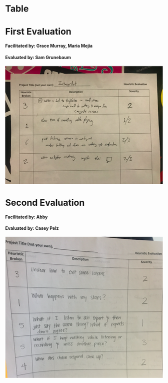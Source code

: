 # Table

# First Evaluation
#### Facilitated by: Grace Murray, Maria Mejia  
#### Evaluated by: Sam Grunebaum  
![Heuristic Evluation 1](/img/hEval1.png)

# Second Evaluation
#### Facilitated by: Abby   
#### Evaluated by: Casey Pelz  
![Heuristic Evluation 2](/img/hEval2.png)
